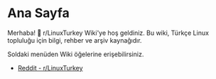 # Ana Sayfa

Merhaba! 👋 r/LinuxTurkey Wiki'ye hoş geldiniz. Bu wiki, Türkçe Linux topluluğu için bilgi, rehber ve arşiv kaynağıdır.

Soldaki menüden Wiki öğelerine erişebilirsiniz.

- [Reddit - r/LinuxTurkey](https://www.reddit.com/r/LinuxTurkey/)
